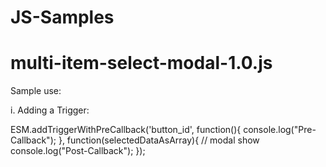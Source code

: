 # JS-Samples

# multi-item-select-modal-1.0.js
Sample use:

i. Adding a Trigger:

ESM.addTriggerWithPreCallback('button_id', function(){
	console.log("Pre-Callback");
}, function(selectedDataAsArray){
	// modal show
	console.log("Post-Callback");
});

